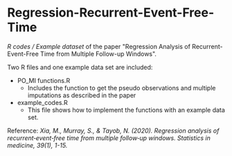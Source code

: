 # Regression-Recurrent-Event-Free-Time
_R codes / Example dataset_ of the paper "Regression Analysis of Recurrent-Event-Free Time from Multiple Follow-up Windows".

Two R files and one example data set are included:
* PO_MI functions.R
   + Includes the function to get the pseudo observations and multiple imputations as described in the paper
* example_codes.R
   + This file shows how to implement the functions with an example data set.


Reference: _Xia, M., Murray, S., & Tayob, N. (2020). Regression analysis of recurrent‐event‐free time from multiple follow‐up windows. Statistics in medicine, 39(1), 1-15._

